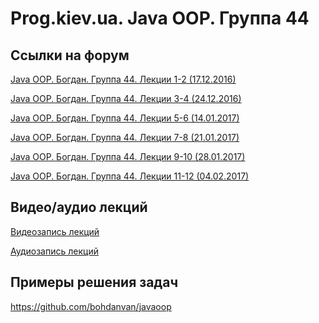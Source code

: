 Prog.kiev.ua. Java OOP. Группа 44
===

## Cсылки на форум

[Java OOP. Богдан. Группа 44. Лекции 1-2 (17.12.2016)](https://prog.kiev.ua/forum/index.php/topic,2673.0.html)

[Java OOP. Богдан. Группа 44. Лекции 3-4 (24.12.2016)](https://prog.kiev.ua/forum/index.php/topic,2688.0.html)

[Java OOP. Богдан. Группа 44. Лекции 5-6 (14.01.2017)](https://prog.kiev.ua/forum/index.php/topic,2712.0.html)

[Java OOP. Богдан. Группа 44. Лекции 7-8 (21.01.2017)](https://prog.kiev.ua/forum/index.php/topic,2724.0.html)

[Java OOP. Богдан. Группа 44. Лекции 9-10 (28.01.2017)](https://prog.kiev.ua/forum/index.php/topic,2740.0.html)

[Java OOP. Богдан. Группа 44. Лекции 11-12 (04.02.2017)](https://prog.kiev.ua/forum/index.php/topic,2747.0.html)

## Видео/аудио лекций

[Видеозапись лекций](https://mega.nz/#F!fI9ACBqB!D7bquUJHq-oDWGYR073xIA)

[Аудиозапись лекций](https://mega.nz/#F!iIUhgL5T!xyh6AZYBFNvcl2pwS0sjUQ)


## Примеры решения задач

https://github.com/bohdanvan/javaoop
